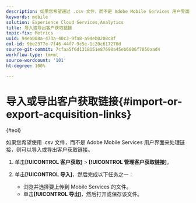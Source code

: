 ```yaml
---
description: 如果您希望通过 .csv 文件，而不是 Adobe Mobile Services 用户界面来处理链接，则请导入或导出客户获取链接。
keywords: mobile
solution: Experience Cloud Services,Analytics
title: 导入或导出客户获取链接
topic-fix: Metrics
uuid: 94ea008a-473a-40c3-9fa8-a94eb0208c8f
exl-id: 9be2377e-7f46-44f7-9c5e-1c20c617276d
source-git-commit: 7cfaa5f6d1318151e87698a45eb6006f7850aad4
workflow-type: tm+mt
source-wordcount: '101'
ht-degree: 100%

---
```


# 导入或导出客户获取链接{#import-or-export-acquisition-links}

{#eol}

如果您希望使用 .csv 文件，而不是 Adobe Mobile Services 用户界面来处理链接，则可以导入或导出客户获取链接。

1. 单击&#x200B;**[!UICONTROL 客户获取]** > **[!UICONTROL 管理客户获取链接]**。
1. 单击&#x200B;**[!UICONTROL 导入]**，然后完成以下任务之一：

   * 浏览并选择要上传到 Mobile Services 的文件。
   * 单击&#x200B;**[!UICONTROL 导出]**，然后打开或保存该文件。
